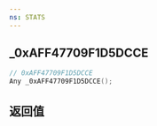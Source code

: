 ```yaml
---
ns: STATS
---
```

## _0xAFF47709F1D5DCCE

```c
// 0xAFF47709F1D5DCCE
Any _0xAFF47709F1D5DCCE();
```


## 返回值
